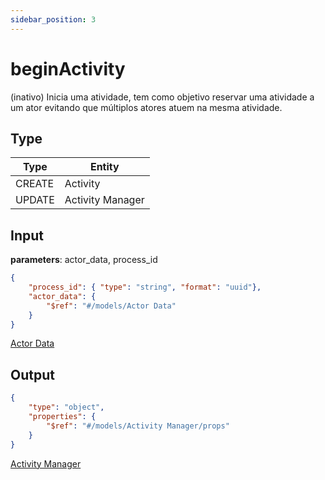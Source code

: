 ```yaml
---
sidebar_position: 3
---
```


# beginActivity

(inativo) Inicia uma atividade, tem como objetivo reservar uma atividade a um ator evitando que múltiplos atores atuem na mesma atividade.



## Type

| Type | Entity |
| --- | --- |
| CREATE | Activity |
| UPDATE | Activity Manager |

## Input

**parameters**: actor_data, process_id
``` json title=Schema
{
    "process_id": { "type": "string", "format": "uuid"},
    "actor_data": { 
        "$ref": "#/models/Actor Data"
    }
}
```
[Actor Data](../models/actor_data)

## Output

``` json title=Schema
{
    "type": "object",
    "properties": {
        "$ref": "#/models/Activity Manager/props"
    }
}
```
[Activity Manager](../models/activity_manager)